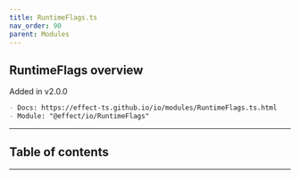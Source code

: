```yaml
---
title: RuntimeFlags.ts
nav_order: 90
parent: Modules
---
```


## RuntimeFlags overview

Added in v2.0.0

```md
- Docs: https://effect-ts.github.io/io/modules/RuntimeFlags.ts.html
- Module: "@effect/io/RuntimeFlags"
```

---

<h2 class="text-delta">Table of contents</h2>

---
